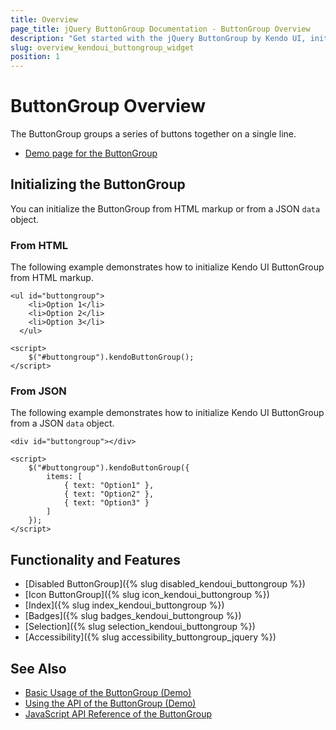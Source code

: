 ```yaml
---
title: Overview
page_title: jQuery ButtonGroup Documentation - ButtonGroup Overview
description: "Get started with the jQuery ButtonGroup by Kendo UI, initialize single or multiple buttons, and reference existing Button instances."
slug: overview_kendoui_buttongroup_widget
position: 1
---
```


# ButtonGroup Overview

The ButtonGroup groups a series of buttons together on a single line.

* [Demo page for the ButtonGroup](https://demos.telerik.com/kendo-ui/buttongroup/index)

## Initializing the ButtonGroup

You can initialize the ButtonGroup from HTML markup or from a JSON `data` object.

### From HTML

The following example demonstrates how to initialize Kendo UI ButtonGroup from HTML markup.

    <ul id="buttongroup">
        <li>Option 1</li>
        <li>Option 2</li>
        <li>Option 3</li>
      </ul>

    <script>
		$("#buttongroup").kendoButtonGroup();
    </script>

### From JSON

The following example demonstrates how to initialize Kendo UI ButtonGroup from a JSON `data` object.

    <div id="buttongroup"></div>

    <script>
		$("#buttongroup").kendoButtonGroup({
            items: [
                { text: "Option1" },
                { text: "Option2" },
                { text: "Option3" }
            ]
        });
    </script>

## Functionality and Features

* [Disabled ButtonGroup]({% slug disabled_kendoui_buttongroup %})
* [Icon ButtonGroup]({% slug icon_kendoui_buttongroup %})
* [Index]({% slug index_kendoui_buttongroup %})
* [Badges]({% slug badges_kendoui_buttongroup %})
* [Selection]({% slug selection_kendoui_buttongroup %})
* [Accessibility]({% slug accessibility_buttongroup_jquery %})

## See Also

* [Basic Usage of the ButtonGroup (Demo)](https://demos.telerik.com/kendo-ui/buttongroup/index)
* [Using the API of the ButtonGroup (Demo)](https://demos.telerik.com/kendo-ui/buttongroup/api)
* [JavaScript API Reference of the ButtonGroup](/api/javascript/ui/buttongroup)
